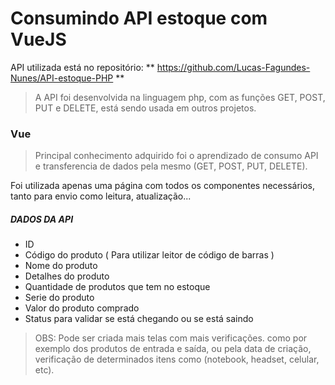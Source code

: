 # Consumindo API estoque com VueJS

API utilizada está no repositório: ** https://github.com/Lucas-Fagundes-Nunes/API-estoque-PHP ** 
> A API foi desenvolvida na linguagem php, com as funções GET, POST, PUT e DELETE, está sendo usada em outros projetos.

### Vue
> Principal conhecimento adquirido foi o aprendizado de consumo API e transferencia de dados pela mesmo (GET, POST, PUT, DELETE).

Foi utilizada apenas uma página com todos os componentes necessários, tanto para envio como leitura, atualização...

##### DADOS DA API
* ID
* Código do produto ( Para utilizar leitor de código de barras )
* Nome do produto
* Detalhes do produto
* Quantidade de produtos que tem no estoque
* Serie do produto
* Valor do produto comprado
* Status para validar se está chegando ou se está saindo

> OBS: Pode ser criada mais telas com mais verificações. como por exemplo dos produtos de entrada e saída, ou pela data de criação, verificação de determinados itens como (notebook, headset, celular, etc).

